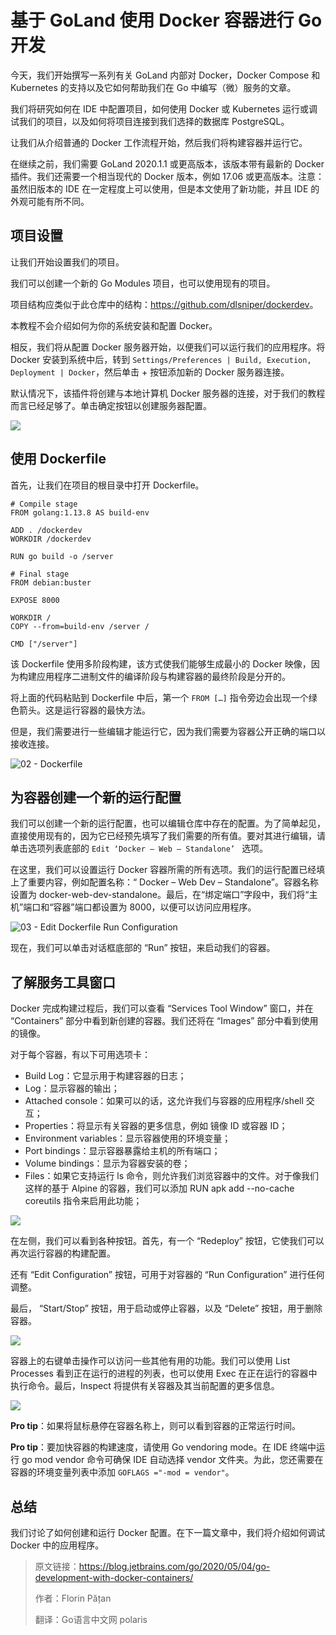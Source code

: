 # 基于 GoLand 使用 Docker 容器进行 Go 开发

今天，我们开始撰写一系列有关 GoLand 内部对 Docker，Docker Compose 和 Kubernetes 的支持以及它如何帮助我们在 Go 中编写（微）服务的文章。

我们将研究如何在 IDE 中配置项目，如何使用 Docker 或 Kubernetes 运行或调试我们的项目，以及如何将项目连接到我们选择的数据库 PostgreSQL。

让我们从介绍普通的 Docker 工作流程开始，然后我们将构建容器并运行它。

在继续之前，我们需要 GoLand 2020.1.1 或更高版本，该版本带有最新的 Docker 插件。我们还需要一个相当现代的 Docker 版本，例如 17.06 或更高版本。注意：虽然旧版本的 IDE 在一定程度上可以使用，但是本文使用了新功能，并且 IDE 的外观可能有所不同。

## 项目设置

让我们开始设置我们的项目。

我们可以创建一个新的 Go Modules 项目，也可以使用现有的项目。

项目结构应类似于此仓库中的结构：<https://github.com/dlsniper/dockerdev>。

本教程不会介绍如何为你的系统安装和配置 Docker。

相反，我们将从配置 Docker 服务器开始，以便我们可以运行我们的应用程序。将 Docker 安装到系统中后，转到 `Settings/Preferences | Build, Execution, Deployment | Docker`，然后单击 + 按钮添加新的 Docker 服务器连接。

默认情况下，该插件将创建与本地计算机 Docker 服务器的连接，对于我们的教程而言已经足够了。单击确定按钮以创建服务器配置。

![](imgs/01-Configure-Docker-Server.gif)

## 使用 Dockerfile

首先，让我们在项目的根目录中打开 Dockerfile。

```dockefile
# Compile stage
FROM golang:1.13.8 AS build-env
 
ADD . /dockerdev
WORKDIR /dockerdev
 
RUN go build -o /server
 
# Final stage
FROM debian:buster
 
EXPOSE 8000
 
WORKDIR /
COPY --from=build-env /server /
 
CMD ["/server"]
```

该 Dockerfile 使用多阶段构建，该方式使我们能够生成最小的 Docker 映像，因为构建应用程序二进制文件的编译阶段与构建容器的最终阶段是分开的。

将上面的代码粘贴到 Dockerfile 中后，第一个 `FROM […]` 指令旁边会出现一个绿色箭头。这是运行容器的最快方法。

但是，我们需要进行一些编辑才能运行它，因为我们需要为容器公开正确的端口以接收连接。

![02 - Dockerfile](imgs/02-Dockerfile.png)

## 为容器创建一个新的运行配置

我们可以创建一个新的运行配置，也可以编辑仓库中存在的配置。为了简单起见，直接使用现有的，因为它已经预先填写了我们需要的所有值。要对其进行编辑，请单击选项列表底部的 `Edit ‘Docker – Web – Standalone’ ` 选项。

在这里，我们可以设置运行 Docker 容器所需的所有选项。我们的运行配置已经填上了重要内容，例如配置名称：“ Docker – Web Dev – Standalone”。容器名称设置为 docker-web-dev-standalone。最后，在“绑定端口”字段中，我们将“主机”端口和“容器”端口都设置为 8000，以便可以访问应用程序。

![03 - Edit Dockerfile Run Configuration](https://d3nmt5vlzunoa1.cloudfront.net/go/files/2020/05/03-Edit-Dockerfile-Run-Configuration.png)

现在，我们可以单击对话框底部的 “Run” 按钮，来启动我们的容器。

## 了解服务工具窗口

Docker 完成构建过程后，我们可以查看 “Services Tool Window” 窗口，并在 “Containers” 部分中看到新创建的容器。我们还将在 “Images” 部分中看到使用的镜像。

对于每个容器，有以下可用选项卡：

- Build Log：它显示用于构建容器的日志；
- Log：显示容器的输出；
- Attached console：如果可以的话，这允许我们与容器的应用程序/shell 交互；
- Properties：将显示有关容器的更多信息，例如 镜像 ID 或容器 ID；
- Environment variables：显示容器使用的环境变量；
- Port bindings：显示容器暴露给主机的所有端口；
- Volume bindings：显示为容器安装的卷；
- Files：如果它支持运行 ls 命令，则允许我们浏览容器中的文件。对于像我们这样的基于 Alpine 的容器，我们可以添加 RUN apk add --no-cache coreutils 指令来启用此功能；

![](imgs/04-Running-a-Docker-Container.gif)

在左侧，我们可以看到各种按钮。首先，有一个 “Redeploy” 按钮，它使我们可以再次运行容器的构建配置。

还有 “Edit Configuration” 按钮，可用于对容器的 “Run Configuration” 进行任何调整。

最后， “Start/Stop” 按钮，用于启动或停止容器，以及 “Delete” 按钮，用于删除容器。

![](imgs/05-Docker-Tool-Window-Service-Overview.gif)

容器上的右键单击操作可以访问一些其他有用的功能。我们可以使用 List Processes 看到正在运行的进程的列表，也可以使用 Exec 在正在运行的容器中执行命令。最后，Inspect 将提供有关容器及其当前配置的更多信息。

![](imgs/06-Docker-Container-menu-options.gif)

**Pro tip**：如果将鼠标悬停在容器名称上，则可以看到容器的正常运行时间。

**Pro tip**：要加快容器的构建速度，请使用 Go vendoring mode。在 IDE 终端中运行 go mod vendor 命令可确保 IDE 自动选择 vendor 文件夹。为此，您还需要在容器的环境变量列表中添加 `GOFLAGS ="-mod = vendor"`。

## 总结

我们讨论了如何创建和运行 Docker 配置。在下一篇文章中，我们将介绍如何调试 Docker 中的应用程序。

> 原文链接：https://blog.jetbrains.com/go/2020/05/04/go-development-with-docker-containers/
>
> 作者：Florin Pățan
>
> 翻译：Go语言中文网 polaris

